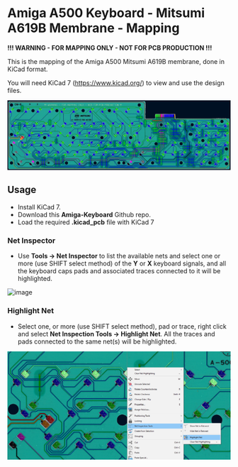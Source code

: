 # Amiga A500 Keyboard - Mitsumi A619B Membrane - Mapping

**!!! WARNING - FOR MAPPING ONLY - NOT FOR PCB PRODUCTION !!!**

This is the mapping of the Amiga A500 Mitsumi A619B membrane, done in KiCad format.

You will need KiCad 7 (https://www.kicad.org/) to view and use the design files.

![](https://github.com/solarmon/Amiga-Keyboard/blob/master/KiCad/Mapping/A500/Amiga%20A500%20Keyboard%20-%20Mitsumi%20A619B%20Membrane%20-%20Mapping/Amiga%20A500%20Keyboard%20-%20Mitsumi%20A619B%20Membrane%20-%20Mapping.png)

## Usage

* Install KiCad 7.
* Download this **Amiga-Keyboard** Github repo.
* Load the required **.kicad_pcb** file with KiCad 7

### Net Inspector

* Use **Tools -> Net Inspector** to list the available nets and select one or more (use SHIFT select method) of the **Y** or **X** keyboard signals, and all the keyboard caps pads and associated traces connected to it will be highlighted.

![image](https://user-images.githubusercontent.com/46369787/229370991-cadc6f86-89ff-41f9-88b9-26cbfe1d01a0.png)

### Highlight Net

* Select one, or more (use SHIFT select method), pad or trace, right click and select **Net Inspection Tools -> Highlight Net**. All the traces and pads connected to the same net(s) will be highlighted.

![image](https://github.com/solarmon/Amiga-Keyboard/blob/master/KiCad/Wiki/KiCad-Hightlight-Net.png)
